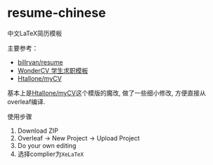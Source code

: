# resume-chinese
中文LaTeX简历模板

主要参考：

- [billryan/resume](https://github.com/billryan/resume)
- [WonderCV 学生求职模板](https://www.wondercv.com/zh-CN/resume_templates)
- [Htallone/myCV](https://github.com/Htallone/myCV)

基本上是[Htallone/myCV](https://github.com/Htallone/myCV)这个模版的魔改, 做了一些细小修改, 方便直接从overleaf编译. 

使用步骤

1. Download ZIP
2. Overleaf -> New Project -> Upload Project
3. Do your own editing
4. 选择complier为`XeLaTeX`
